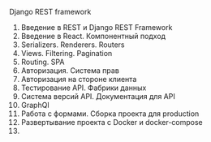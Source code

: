 Django REST framework
1. Введение в REST и Django REST Framework
2. Введение в React. Компонентный подход
3. Serializers. Renderers. Routers
4. Views. Filtering. Pagination
5. Routing. SPA
6. Авторизация. Система прав
7. Авторизация на стороне клиента
8. Тестирование API. Фабрики данных
9. Система версий API. Документация для API
10. GraphQl
11. Работа с формами. Сборка проекта для production
12. Развертывание проекта с Docker и docker-compose
13. 